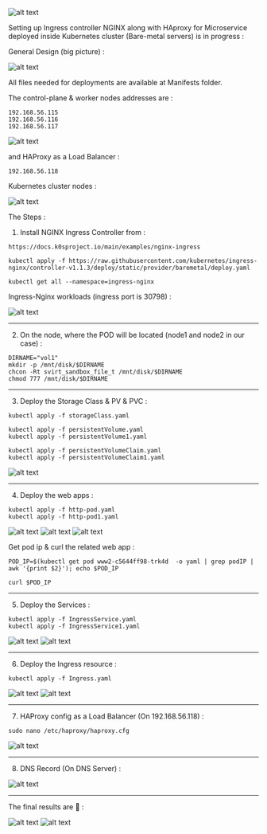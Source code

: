![alt text](https://raw.githubusercontent.com/kayvansol/Ingress/main/pics/kubernetes.gif?raw=true)

Setting up Ingress controller NGINX along with HAproxy for Microservice deployed inside Kubernetes cluster (Bare-metal servers) is in progress :

General Design (big picture) :

![alt text](https://raw.githubusercontent.com/kayvansol/Ingress/main/pics/Plan.jpg?raw=true)

All files needed for deployments are available at Manifests folder.

The control-plane & worker nodes addresses are :
```
192.168.56.115
192.168.56.116
192.168.56.117
```
![alt text](https://raw.githubusercontent.com/kayvansol/Ingress/main/pics/vmnet.png?raw=true)

and HAProxy as a Load Balancer :
```
192.168.56.118
```

Kubernetes cluster nodes :

![alt text](https://raw.githubusercontent.com/kayvansol/Ingress/main/pics/nodes.png?raw=true)


The Steps :

1) Install NGINX Ingress Controller from :
```
https://docs.k0sproject.io/main/examples/nginx-ingress
```

```
kubectl apply -f https://raw.githubusercontent.com/kubernetes/ingress-nginx/controller-v1.1.3/deploy/static/provider/baremetal/deploy.yaml

kubectl get all --namespace=ingress-nginx
```
Ingress-Nginx workloads (ingress port is 30798) :

![alt text](https://raw.githubusercontent.com/kayvansol/Ingress/main/pics/Nginx%20Ingress.png?raw=true)

***
2) On the node, where the POD will be located (node1 and node2 in our case) :
```
DIRNAME="vol1"
mkdir -p /mnt/disk/$DIRNAME 
chcon -Rt svirt_sandbox_file_t /mnt/disk/$DIRNAME
chmod 777 /mnt/disk/$DIRNAME
```

***
3) Deploy the Storage Class & PV & PVC :
```
kubectl apply -f storageClass.yaml

kubectl apply -f persistentVolume.yaml
kubectl apply -f persistentVolume1.yaml

kubectl apply -f persistentVolumeClaim.yaml
kubectl apply -f persistentVolumeClaim1.yaml
```
![alt text](https://raw.githubusercontent.com/kayvansol/Ingress/main/pics/pvc.png?raw=true)

***
4) Deploy the web apps :
```
kubectl apply -f http-pod.yaml
kubectl apply -f http-pod1.yaml
```
![alt text](https://raw.githubusercontent.com/kayvansol/Ingress/main/pics/deploymentds.png?raw=true)
![alt text](https://raw.githubusercontent.com/kayvansol/Ingress/main/pics/pods.png?raw=true)
![alt text](https://raw.githubusercontent.com/kayvansol/Ingress/main/pics/PodDesciption.png?raw=true)


Get pod ip & curl the related web app :
```
POD_IP=$(kubectl get pod www2-c5644ff98-trk4d  -o yaml | grep podIP | awk '{print $2}'); echo $POD_IP

curl $POD_IP
```

***
5) Deploy the Services :
```
kubectl apply -f IngressService.yaml
kubectl apply -f IngressService1.yaml
```
![alt text](https://raw.githubusercontent.com/kayvansol/Ingress/main/pics/svc.png?raw=true)
![alt text](https://raw.githubusercontent.com/kayvansol/Ingress/main/pics/svcDesc.png?raw=true)

***
6) Deploy the Ingress resource :
```
kubectl apply -f Ingress.yaml
```
![alt text](https://raw.githubusercontent.com/kayvansol/Ingress/main/pics/ingress.png?raw=true)
![alt text](https://raw.githubusercontent.com/kayvansol/Ingress/main/pics/ingressDesc.png?raw=true)

***
7) HAProxy config as a Load Balancer (On 192.168.56.118) :
```
sudo nano /etc/haproxy/haproxy.cfg
```
![alt text](https://raw.githubusercontent.com/kayvansol/Ingress/main/pics/haproxy.png?raw=true)

***
8) DNS Record (On DNS Server) :

![alt text](https://raw.githubusercontent.com/kayvansol/Ingress/main/pics/dns.png?raw=true)

***
The final results are 🍹 :

![alt text](https://raw.githubusercontent.com/kayvansol/Ingress/main/pics/web.png?raw=true)
![alt text](https://raw.githubusercontent.com/kayvansol/Ingress/main/pics/app.png?raw=true)
